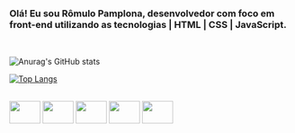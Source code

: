 ### Olá! Eu sou Rômulo Pamplona, desenvolvedor com foco em front-end utilizando as tecnologias | HTML | CSS | JavaScript.
</br>

![Anurag's GitHub stats](https://github-readme-stats.vercel.app/api?username=RomuloPA&show_icons=true&theme=highcontrast)

<!--[![Top Langs](https://github-readme-stats.vercel.app/api/top-langs/?username=RomuloPA)](https://github.com/RomuloPA/github-readme-stats)-->

[![Top Langs](https://github-readme-stats.vercel.app/api/top-langs/?username=RomuloPA&hide_progress=true)](https://github.com/RomuloPA/github-readme-stats)

<div style="display: inline_block"><br>
  <!--https://devicon.dev/-->
  <img align="center" height="40" width="55" src="https://cdn.jsdelivr.net/gh/devicons/devicon/icons/html5/html5-plain-wordmark.svg">
  <img align="center" height="40" width="55" src="https://cdn.jsdelivr.net/gh/devicons/devicon/icons/css3/css3-plain-wordmark.svg">
  <img align="center" height="40" width="55" src="https://cdn.jsdelivr.net/gh/devicons/devicon/icons/javascript/javascript-plain.svg">
  <img align="center" height="40" width="55" src="https://cdn.jsdelivr.net/gh/devicons/devicon/icons/angularjs/angularjs-original.svg">
  <img align="center" height="40" width="55" src="https://cdn.jsdelivr.net/gh/devicons/devicon/icons/typescript/typescript-plain.svg">
</div>



<!--
**RomuloPA/RomuloPa** is a ✨ _special_ ✨ repository because its `README.md` (this file) appears on your GitHub profile.

Here are some ideas to get you started:

- 🔭 I’m currently working on ...
- 🌱 I’m currently learning ...
- 👯 I’m looking to collaborate on ...
- 🤔 I’m looking for help with ...
- 💬 Ask me about ...
- 📫 How to reach me: ...
- 😄 Pronouns: ...
- ⚡ Fun fact: ...
-->
